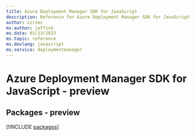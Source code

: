 ```yaml
---
title: Azure Deployment Manager SDK for JavaScript
description: Reference for Azure Deployment Manager SDK for JavaScript
author: xirzec
ms.author: jeffish
ms.data: 03/13/2023
ms.topic: reference
ms.devlang: javascript
ms.service: deploymentmanager
---
```

# Azure Deployment Manager SDK for JavaScript - preview
## Packages - preview
[!INCLUDE [packages](deployment-manager-index.md)]